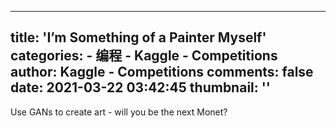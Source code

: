 
---
title: 'I’m Something of a Painter Myself'
categories: 
    - 编程
    - Kaggle - Competitions
author: Kaggle - Competitions
comments: false
date: 2021-03-22 03:42:45
thumbnail: ''
---

<div>   
Use GANs to create art - will you be the next Monet?  
</div>
            